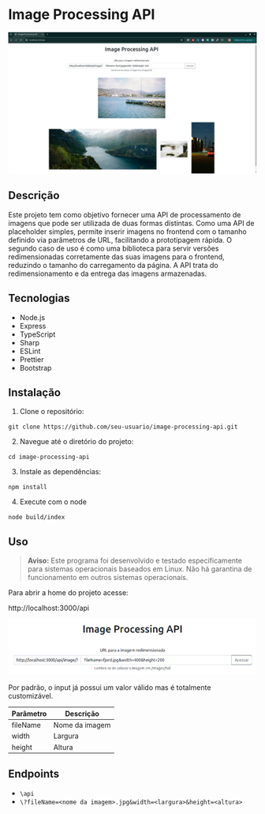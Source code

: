 # Image Processing API

![home screen](./public/home.png)

## Descrição

Este projeto tem como objetivo fornecer uma API de processamento de imagens que pode ser utilizada de duas formas distintas. Como uma API de placeholder simples, permite inserir imagens no frontend com o tamanho definido via parâmetros de URL, facilitando a prototipagem rápida. O segundo caso de uso é como uma biblioteca para servir versões redimensionadas corretamente das suas imagens para o frontend, reduzindo o tamanho do carregamento da página. A API trata do redimensionamento e da entrega das imagens armazenadas.

## Tecnologias

- Node.js
- Express
- TypeScript
- Sharp
- ESLint
- Prettier
- Bootstrap

## Instalação

1. Clone o repositório:

```
git clone https://github.com/seu-usuario/image-processing-api.git
```

2. Navegue até o diretório do projeto:

```
cd image-processing-api
```

3. Instale as dependências:

```
npm install
```
4. Execute com o node

```
node build/index
```

## Uso

> **Aviso:**
> Este programa foi desenvolvido e testado especificamente para sistemas operacionais baseados em Linux. Não há garantina de funcionamento em outros sistemas operacionais.

Para abrir a home do projeto acesse:

http://localhost:3000/api

![home screen](./public/caixa_input.png)

Por padrão, o input já possui um valor válido mas é totalmente customizável.

| Parâmetro | Descrição      |
| --------- | -------------- |
| fileName  | Nome da imagem |
| width     | Largura        |
| height    | Altura         |

## Endpoints

- `\api`
- `\?fileName=<nome da imagem>.jpg&width=<largura>&height=<altura>`
